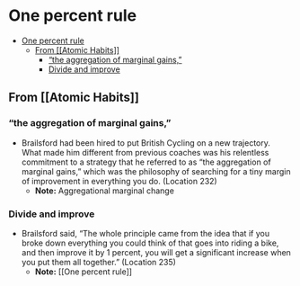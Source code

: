 # One percent rule

- [One percent rule](#one-percent-rule)
  - [From \[\[Atomic Habits\]\]](#from-atomic-habits)
    - [“the aggregation of marginal gains,”](#the-aggregation-of-marginal-gains)
    - [Divide and improve](#divide-and-improve)

## From [[Atomic Habits]]

### “the aggregation of marginal gains,”

- Brailsford had been hired to put British Cycling on a new trajectory. What made him different from previous coaches was his relentless commitment to a strategy that he referred to as “the aggregation of marginal gains,” which was the philosophy of searching for a tiny margin of improvement in everything you do. (Location 232)
  - **Note:** Aggregational marginal change

### Divide and improve

- Brailsford said, “The whole principle came from the idea that if you broke down everything you could think of that goes into riding a bike, and then improve it by 1 percent, you will get a significant increase when you put them all together.” (Location 235)
  - **Note:** [[One percent rule]]
